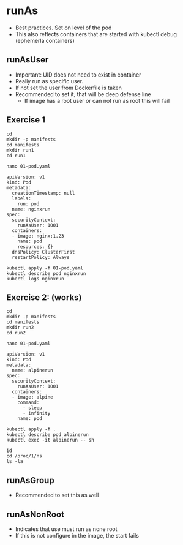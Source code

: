 # runAs 

  * Best practices. Set on level of the pod
  * This also reflects containers that are started with kubectl debug (ephemerla containers)


## runAsUser 

  * Important: UID does not need to exist in container 
  * Really run as specific user.
  * If not set the user from Dockerfile is taken
  * Recommended to set it, that will be deep defense line
    * If image has a root user or can not run as root this will fail 

## Exercise 1 

```
cd
mkdir -p manifests
cd manifests
mkdir run1
cd run1
```

```
nano 01-pod.yaml
```

```
apiVersion: v1
kind: Pod
metadata:
  creationTimestamp: null
  labels:
    run: pod
  name: nginxrun
spec:
  securityContext:
    runAsUser: 1001
  containers:
  - image: nginx:1.23
    name: pod
    resources: {}
  dnsPolicy: ClusterFirst
  restartPolicy: Always
```

```
kubectl apply -f 01-pod.yaml
kubectl describe pod nginxrun
kubectl logs nginxrun 
```

## Exercise 2: (works) 

```
cd
mkdir -p manifests
cd manifests
mkdir run2
cd run2
```

```
nano 01-pod.yaml
```

```
apiVersion: v1
kind: Pod
metadata:
  name: alpinerun
spec:
  securityContext:
    runAsUser: 1001
  containers:
  - image: alpine
    command:
      - sleep
      - infinity 
    name: pod
```

```
kubectl apply -f .
kubectl describe pod alpinerun
kubectl exec -it alpinerun -- sh
```

```
id
cd /proc/1/ns
ls -la
```

## runAsGroup 

  * Recommended to set this as well 

## runAsNonRoot 

  * Indicates that use must run as none root
  * If this is not configure in the image, the start fails
